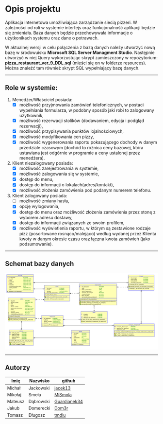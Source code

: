 # **Opis projektu**

Aplikacja internetowa umożliwiająca zarządzanie siecią pizzeri. W zależności od roli w systemie interfejs oraz funkcjonalność aplikacji będzie się zmieniała. Baza danych będzie przechowywała informacje o użytkonikach systemu oraz dane o potrawach.

W aktualnej wersji w celu połączenia z bazą danych należy utworzyć nową bazę w środowuisku **Microsoft SQL Server Managment Studio**. Następnie utworzyć w niej Query wykorzustując skrypt zamieszczony w repozytorium: **pizza_restaurant_ver_9_DDL.sql** (mieści się on w folderze resources).
Można znaleźć tam również skrypt SQL wypełniający bazę danych.

---

## **Role w systemie:**
1. Menedżer/Właściciel posiada: 
   - [X] możliwość przyjmowania zamówień telefonicznych, w postaci wypełniania formularza, w podobny sposób jaki robi to zalogowany użytkownik,
   - [X] możliwość rezerwacji stolików (dodawaniem, edycja i podgląd rezerwacji),
   - [X] możliwość przypisywania punktów lojalnościowych, 
   - [X] możliwość modyfikowania cen pizzy,
   - [X] możliwość wygenerowania raportu pokazującego dochody w danym przedziale czasowym (dochód to różnica ceny bazowej, która ustawiana jest odgórnie w programie a ceny ustalonej przez menedżera).
2. Klient niezalogowany posiada:
   - [X] możliwość zarejestrowania w systemie,
   - [X] możliwość zalogowania się w systemie,
   - [X] dostęp do menu,
   - [X] dostęp do informacji o lokalach(adres/kontakt),
   - [X] możliwość złożenia zamówienia pod podanym numerem telefonu.
3. Klient zalogowany posiada:
   - [ ] możliwość zmiany hasła,
   - [X] opcję wylogowania,
   - [X] dostęp do menu oraz możliwość złożenia zamówienia przez stonę z wyborem adresu dostawy,
   - [X] dostęp do informacji związanych ze swoim profilem,
   - [X] możliwość wyświetlenia raportu, w którym są zestawione rodzaje pizz (posortowane rosnąco/malejąco) według wydanej przez Klienta kwoty w danym okresie czasu oraz łączna kwota zamówień (jako podsumowanie).

---

## **Schemat bazy danych**
![](resources/Relacyjny_ver_8.PNG)

---

## **Autorzy**
| Imię | Nazwisko|github|
|------|---------|----|
|Michał|Jackowski|[jacek13](https://github.com/jacek13)|
|Mikołaj|Smoła|[MiSmola](https://github.com/MiSmola)|
|Mateusz|Dąbrowski|[Guardianek34](https://github.com/Guardianek34)|
|Jakub|Domerecki|[Dom3r](https://github.com/Dom3r)|
|Tomasz|Długosz|[tmdlu](https://github.com/tmdlu)|
